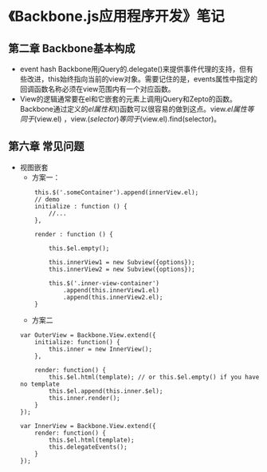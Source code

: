 # 《Backbone.js应用程序开发》笔记

## 第二章 Backbone基本构成
- event hash
  Backbone用jQuery的.delegate()来提供事件代理的支持，但有些改进，this始终指向当前的view对象。需要记住的是，events属性中指定的回调函数名称必须在view范围内有一个对应函数。
- View的逻辑通常要在el和它嵌套的元素上调用jQuery和Zepto的函数。Backbone通过定义的$el属性和$()函数可以很容易的做到这点。view.$el属性等同于$(view.el) ，view.$(selector)等同于$(view.el).find(selector)。

## 第六章 常见问题
- 视图嵌套
	+ 方案一：
	```
		this.$('.someContainer').append(innerView.el);
		// demo
		initialize : function () { 
		    //...
		},

		render : function () {

		    this.$el.empty();

		    this.innerView1 = new Subview({options});
		    this.innerView2 = new Subview({options});

		    this.$('.inner-view-container')
		        .append(this.innerView1.el)
		        .append(this.innerView2.el);
		}
	```
	+ 方案二
	```
	var OuterView = Backbone.View.extend({
	    initialize: function() {
	        this.inner = new InnerView();
	    },

	    render: function() {
	        this.$el.html(template); // or this.$el.empty() if you have no template
	        this.$el.append(this.inner.$el);
	        this.inner.render();
	    }
	});

	var InnerView = Backbone.View.extend({
	    render: function() {
	        this.$el.html(template);
	        this.delegateEvents();
	    }
	});
	```